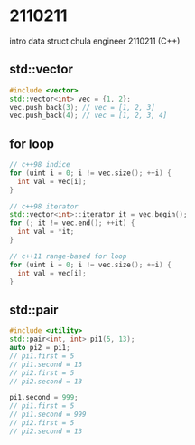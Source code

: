 # 2110211
intro data struct chula engineer 2110211 (C++)

## std::vector
```cpp
#include <vector>
std::vector<int> vec = {1, 2};
vec.push_back(3); // vec = [1, 2, 3]
vec.push_back(4); // vec = [1, 2, 3, 4]
```

## for loop
```cpp
// c++98 indice
for (uint i = 0; i != vec.size(); ++i) {
  int val = vec[i];
}

// c++98 iterator
std::vector<int>::iterator it = vec.begin(); 
for (; it != vec.end(); ++it) {
  int val = *it;
}

// c++11 range-based for loop
for (uint i = 0; i != vec.size(); ++i) {
  int val = vec[i];
}

```

## std::pair
```cpp
#include <utility>
std::pair<int, int> pi1(5, 13);
auto pi2 = pi1;
// pi1.first = 5
// pi1.second = 13
// pi2.first = 5
// pi2.second = 13

pi1.second = 999;
// pi1.first = 5
// pi1.second = 999
// pi2.first = 5
// pi2.second = 13
```

